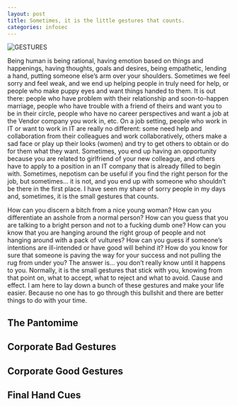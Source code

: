 ```yaml
---
layout: post
title: Sometimes, it is the little gestures that counts.
categories: infosec
---
```


![GESTURES](https://dcgc.io/gestures.png)

Being human is being rational, having emotion based on things and happenings, having thoughts, goals and desires, being empathetic, lending a hand, putting someone else’s arm over your shoulders. Sometimes we feel sorry and feel weak, and we end up helping people in truly need for help, or people who make puppy eyes and want things handed to them. It is out there: people who have problem with their relationship and soon-to-happen marriage, people who have trouble with a friend of theirs and want you to be in their circle, people who have no career perspectives and want a job at the Vendor company you work in, etc. On a job setting, people who work in IT or want to work in IT are really no different: some need help and collaboration from their colleagues and work collaboratively, others make a sad face or play up their looks (women) and try to get others to obtain or do for them what they want. Sometimes, you end up having an opportunity because you are related to girlfriend of your new colleague, and others have to apply to a position in an IT company that is already filled to begin with. Sometimes, nepotism can be useful if you find the right person for the job, but sometimes… it is not, and you end up with someone who shouldn’t be there in the first place. I have seen my share of sorry people in my days and, sometimes, it is the small gestures that counts.

How can you discern a bitch from a nice young woman? How can you differentiate an asshole from a normal person? How can you guess that you are talking to a bright person and not to a fucking dumb one? How can you know that you are hanging around the right group of people and not hanging around with a pack of vultures? How can you guess if someone’s intentions are ill-intended or have good will behind it? How do you know for sure that someone is paving the way for your success and not pulling the rug from under you? The answer is... you don’t really know until it happens to you. Normally, it is the small gestures that stick with you, knowing from that point on, what to accept, what to reject and what to avoid. Cause and effect. I am here to lay down a bunch of these gestures and make your life easier. Because no one has to go through this bullshit and there are better things to do with your time.

## The Pantomime


## Corporate Bad Gestures


## Corporate Good Gestures


## Final Hand Cues
